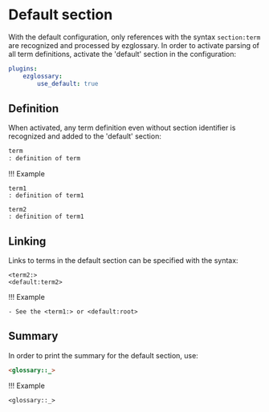 # Default section

With the default configuration, only references with the syntax `section:term` are recognized
and processed by ezglossary. In order to activate parsing of all term definitions,
activate the 'default' section in the configuration:

``` yaml
plugins:
    ezglossary:
        use_default: true
```

## Definition

When activated, any term definition even without section identifier is recognized
and added to the 'default' section:

``` markdown
term
: definition of term
```

!!! Example

    term1
    : definition of term1

    term2
    : definition of term1

## Linking

Links to terms in the default section can be specified with the syntax:

    <term2:>
    <default:term2>

!!! Example

    - See the <term1:> or <default:root>

## Summary

In order to print the summary for the default section, use:

``` markdown
<glossary::_>
```

!!! Example

    <glossary::_>
